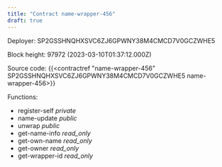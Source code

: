 ```yaml
---
title: "Contract name-wrapper-456"
draft: true
---
```

Deployer: SP2GSSHNQHXSVC6ZJ6GPWNY38M4CMCD7V0GCZWHE5


 



Block height: 97972 (2023-03-10T01:37:12.000Z)

Source code: {{<contractref "name-wrapper-456" SP2GSSHNQHXSVC6ZJ6GPWNY38M4CMCD7V0GCZWHE5 name-wrapper-456>}}

Functions:

* register-self _private_
* name-update _public_
* unwrap _public_
* get-name-info _read_only_
* get-own-name _read_only_
* get-owner _read_only_
* get-wrapper-id _read_only_
